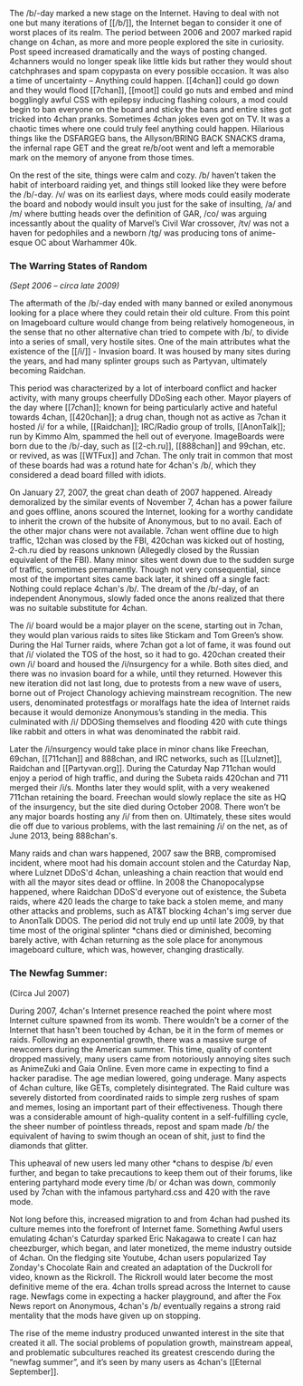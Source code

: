 The /b/-day marked a new stage on the Internet. Having to deal with not one but many iterations of [[/b/]], the Internet began to consider it one of worst places of its realm. The period between 2006 and 2007 marked rapid change on 4chan, as more and more people explored the site in curiosity. Post speed increased dramatically and the ways of posting changed. 4channers would no longer speak like little kids but rather they would shout catchphrases and spam copypasta on every possible occasion. It was also a time of uncertainty – Anything could happen. [[4chan]] could go down and they would flood [[7chan]], [[moot]] could go nuts and embed and mind bogglingly awful CSS with epilepsy inducing flashing colours, a mod could begin to ban everyone on the board and sticky the bans and entire sites got tricked into 4chan pranks. Sometimes 4chan jokes even got on TV. It was a chaotic times where one could truly feel anything could happen.  Hilarious things like the DSFARGEG bans, the Allyson/BRING BACK SNACKS drama, the infernal rape GET and the great re/b/oot went and left a memorable mark on the memory of anyone from those times.

On the rest of the site, things were calm and cozy. /b/ haven’t taken the habit of interboard raiding yet, and things still looked like they were before the /b/-day. /v/ was on its earliest days, where mods could easily moderate the board and nobody would insult you just for the sake of insulting, /a/ and /m/ where butting heads over the definition of GAR, /co/ was arguing incessantly about the quality of Marvel’s Civil War crossover, /tv/ was not a haven for pedophiles and a newborn /tg/ was producing tons of anime-esque OC about Warhammer 40k.

### The Warring States of Random
_(Sept 2006 – circa late 2009)_

The aftermath of the /b/-day ended with many banned or exiled anonymous looking for a place where they could retain their old culture. From this point on Imageboard culture would change from being relatively homogeneous, in the sense that no other alternative chan tried to compete with /b/, to divide into a series of small, very hostile sites. One of the main attributes what the existence of the [[/i/]] - Invasion board. It was housed by many sites during the years, and had many splinter groups such as Partyvan, ultimately becoming Raidchan.

This period was characterized by a lot of interboard conflict and hacker activity, with many groups cheerfully DDoSing each other. Mayor players of the day where [[7chan]]; known for being particularly active and hateful towards 4chan, [[420chan]]; a drug chan, though not as active as 7chan it hosted /i/ for a while, [[Raidchan]]; IRC/Radio group of trolls, [[AnonTalk]]; run by Kimmo Alm, spammed the hell out of everyone. ImageBoards were born due to the /b/-day, such as [[2-ch.ru]], [[888chan]] and 99chan, etc. or revived, as was [[WTFux]] and 7chan. The only trait in common that most of these boards had was a rotund hate for 4chan's /b/, which they considered a dead board filled with idiots.

On January 27, 2007, the great chan death of 2007 happened. Already demoralized by the similar events of November 7, 4chan has a power failure and goes offline, anons scoured the Internet, looking for a worthy candidate to inherit the crown of the hubsite of Anonymous, but to no avail. Each of the other major chans were not available. 7chan went offline due to high traffic, 12chan was closed by the FBI, 420chan was kicked out of hosting, 2-ch.ru died by reasons unknown (Allegedly closed by the Russian equivalent of the FBI). Many minor sites went down due to the sudden surge of traffic, sometimes permanently. Though not very consequential, since most of the important sites came back later, it shined off a single fact:  Nothing could replace 4chan's /b/. The dream of the /b/-day, of an independent Anonymous, slowly faded once the anons realized that there was no suitable substitute for 4chan.

The /i/ board would be a major player on the scene, starting out in 7chan, they would plan various raids to sites like Stickam and Tom Green’s show. During the Hal Turner raids, where 7chan got a lot of fame, it was found out that /i/ violated the TOS of the host, so it had to go. 420chan created their own /i/ board and housed the /i/nsurgency for a while. Both sites died, and there was no invasion board for a while, until they returned. However this new iteration did not last long, due to protests from a new wave of users, borne out of Project Chanology achieving mainstream recognition. The new users, denominated protestfags or moralfags hate the idea of Internet raids because it would demonize Anonymous’s standing in the media. This culminated with /i/ DDOSing themselves and flooding 420 with cute things like rabbit and otters in what was denominated the rabbit raid.

Later the /i/nsurgency would take place in minor chans like Freechan, 69chan, [[711chan]] and 888chan, and IRC networks, such as [[Lulznet]], Raidchan and [[Partyvan.org]]. During the Caturday Nap 711chan would enjoy a period of high traffic, and during the Subeta raids 420chan and 711 merged their /i/s. Months later they would split, with a very weakened 711chan retaining the board. Freechan would slowly replace the site as HQ of the insurgency, but the site died during October 2008. There won’t be any major boards hosting any /i/ from then on. Ultimately, these sites would die off due to various problems, with the last remaining /i/ on the net, as of June 2013, being 888chan's.

Many raids and chan wars happened, 2007 saw the BRB, compromised incident, where moot had his domain account stolen and the Caturday Nap, where Lulznet DDoS'd 4chan, unleashing a chain reaction that would end with all the mayor sites dead or offline. In 2008 the Chanopocalypse happened, where Raidchan DDoS'd everyone out of existence, the Subeta raids, where 420 leads the charge to take back a stolen meme, and many other attacks and problems, such as AT&T blocking 4chan's img server due to AnonTalk DDOS.
The period did not truly end up until late 2009, by that time most of the original splinter *chans died or diminished, becoming barely active, with 4chan returning as the sole place for anonymous imageboard culture, which was, however, changing drastically.

### The Newfag Summer:
(Circa Jul 2007)
 
During 2007, 4chan's Internet presence reached the point where most Internet culture spawned from its womb. There wouldn't be a corner of the Internet that hasn't been touched by 4chan, be it in the form of memes or raids. Following an exponential growth, there was a massive surge of newcomers during the American summer. This time, quality of content dropped massively, many users came from notoriously annoying sites such as AnimeZuki and Gaia Online. Even more came in expecting to find a hacker paradise. The age median lowered, going underage. Many aspects of 4chan culture, like GETs, completely disintegrated. The Raid culture was severely distorted from coordinated raids to simple zerg rushes of spam and memes, losing an important part of their effectiveness. Though there was a considerable amount of high-quality content in a self-fulfilling cycle, the sheer number of pointless threads, repost and spam made /b/ the equivalent of having to swim though an ocean of shit, just to find the diamonds that glitter.

This upheaval of new users led many other *chans to despise /b/ even further, and began to take precautions to keep them out of their forums, like entering partyhard mode every time /b/ or 4chan was down, commonly used by 7chan with the infamous partyhard.css and 420 with the rave mode.

Not long before this, increased migration to and from 4chan had pushed its culture memes into the forefront of Internet fame. Something Awful users emulating 4chan's Caturday sparked Eric Nakagawa to create I can haz cheezburger, which began, and later monetized, the meme industry outside of 4chan. On the fledging site Youtube, 4chan users popularized Tay Zonday's Chocolate Rain and created an adaptation of the Duckroll for video, known as the Rickroll. The Rickroll would later become the most definitive meme of the era. 4chan trolls spread across the Internet to cause rage. Newfags come in expecting a hacker playground, and after the Fox News report on Anonymous, 4chan's /b/ eventually regains a strong raid mentality that the mods have given up on stopping. 

The rise of the meme industry produced unwanted interest in the site that created it all. The social problems of population growth, mainstream appeal, and problematic subcultures reached its greatest crescendo during the “newfag summer”, and it’s seen by many users as 4chan's [[Eternal September]].
